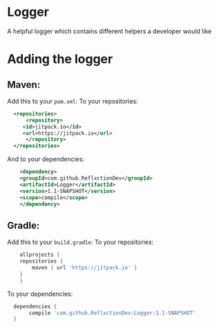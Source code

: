 # Logger
A helpful logger which contains different helpers a developer would like

# Adding the logger
## Maven:
Add this to your `pom.xml`:
To your repositories:
```xml
  <repositories>
      <repository>
	 <id>jitpack.io</id>
	 <url>https://jitpack.io</url>
      </repository>
  </repositories>
```
And to your dependencies:  
```xml
    <dependency>
	<groupId>com.github.ReflxctionDev</groupId>
	<artifactId>Logger</artifactId>
	<version>1.1-SNAPSHOT</version>
	<scope>compile</scope>
    </dependency>
```
  
## Gradle:
Add this to your `build.gradle`:
To your repositories:
```gradle
    allprojects {
	repositories {
	    maven { url 'https://jitpack.io' }
	}
    }
```
To your dependencies:
```gradle
  dependencies {
       compile 'com.github.ReflxctionDev:Logger:1.1-SNAPSHOT'
  }
```
